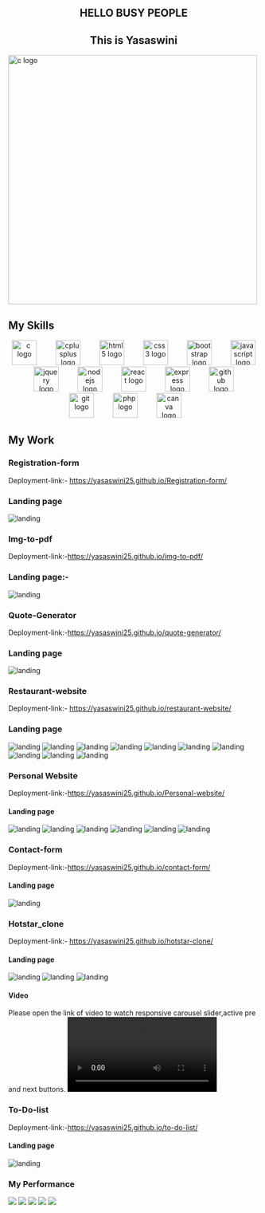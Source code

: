 <h2 align="center"> HELLO BUSY PEOPLE</h2>
<h2 align="center"> This is Yasaswini</h2>
  <img src="https://github.com/Yasaswini25/Yasaswini25/blob/main/profile1.png" height="500" alt="c logo"  />


## My Skills

<div align="center">
  <img src="https://cdn.jsdelivr.net/gh/devicons/devicon/icons/c/c-original.svg" height="50" alt="c logo"  />
  <img width="30" />
  <img src="https://cdn.jsdelivr.net/gh/devicons/devicon/icons/cplusplus/cplusplus-original.svg" height="50" alt="cplusplus logo"  />
  <img width="30" />
  <img src="https://cdn.jsdelivr.net/gh/devicons/devicon/icons/html5/html5-plain-wordmark.svg" height="50" alt="html5 logo"  />
  <img width="30" />
  <img src="https://cdn.jsdelivr.net/gh/devicons/devicon/icons/css3/css3-plain-wordmark.svg" height="50" alt="css3 logo"  />
  <img width="30" />
  <img src="https://cdn.jsdelivr.net/gh/devicons/devicon/icons/bootstrap/bootstrap-original.svg" height="50" alt="bootstrap logo"  />
  <img width="30" />
  <img src="https://cdn.jsdelivr.net/gh/devicons/devicon/icons/javascript/javascript-original.svg" height="50" alt="javascript logo"  />
  <img width="30" />
  <img src="https://cdn.jsdelivr.net/gh/devicons/devicon/icons/jquery/jquery-original.svg" height="50" alt="jquery logo"  />
  <img width="30" />
  <img src="https://cdn.jsdelivr.net/gh/devicons/devicon/icons/nodejs/nodejs-original.svg" height="50" alt="nodejs logo"  />
  <img width="30" />
  <img src="https://cdn.jsdelivr.net/gh/devicons/devicon/icons/react/react-original.svg" height="50" alt="react logo"  />
  <img width="30" />
  <img src="https://cdn.jsdelivr.net/gh/devicons/devicon/icons/express/express-original.svg" height="50" alt="express logo"  />
  <img width="30" />
  <img src="https://cdn.jsdelivr.net/gh/devicons/devicon/icons/github/github-original-wordmark.svg" height="50" alt="github logo"  />
  <img width="30" />
  <img src="https://cdn.jsdelivr.net/gh/devicons/devicon/icons/git/git-original.svg" height="50" alt="git logo"  />
  <img width="30" />
  <img src="https://cdn.jsdelivr.net/gh/devicons/devicon/icons/php/php-original.svg" height="50" alt="php logo"  />
  <img width="30" />
  <img src="https://cdn.jsdelivr.net/gh/devicons/devicon/icons/canva/canva-original.svg" height="50" alt="canva logo"  />
  <img width="30" />
 </div>

<!--
**Yasaswini25/Yasaswini25** is a ✨ _special_ ✨ repository because its `README.md` (this file) appears on your GitHub profile.

Here are some ideas to get you started:

- 🔭 I’m currently working on ...
- 🌱 I’m currently learning ...
- 👯 I’m looking to collaborate on ...
- 🤔 I’m looking for help with ...
- 💬 Ask me about ...
- 📫 How to reach me: ...
- 😄 Pronouns: ...
- ⚡ Fun fact: ...
-->
## My Work
### Registration-form
Deployment-link:- https://yasaswini25.github.io/Registration-form/
### Landing page
![landing](https://github.com/Yasaswini25/Registration-form/blob/main/Screenshot%202023-08-30%20114416.png)
### Img-to-pdf
Deployment-link:-https://yasaswini25.github.io/img-to-pdf/
### Landing page:-
![landing](https://github.com/Yasaswini25/img-to-pdf/blob/main/Screenshot%202023-08-13%20184446.png)
### Quote-Generator
Deployment-link:-https://yasaswini25.github.io/quote-generator/
### Landing page
![landing](https://github.com/Yasaswini25/quote-generator/blob/main/Screenshot%202023-08-10%20004558.png)
### Restaurant-website 
Deployment-link:- https://yasaswini25.github.io/restaurant-website/
### Landing page
![landing](https://github.com/Yasaswini25/Restaurant-website/blob/main/ss/Screenshot%202023-08-03%20001122.png)
![landing](https://github.com/Yasaswini25/Restaurant-website/blob/main/ss/Screenshot%202023-08-03%20001222.png)
![landing](https://github.com/Yasaswini25/Restaurant-website/blob/main/ss/Screenshot%202023-08-03%20001244.png)
![landing](https://github.com/Yasaswini25/Restaurant-website/blob/main/ss/Screenshot%202023-08-03%20001307.png)
![landing](https://github.com/Yasaswini25/Restaurant-website/blob/main/ss/Screenshot%202023-08-03%20001333.png)
![landing](https://github.com/Yasaswini25/Restaurant-website/blob/main/ss/Screenshot%202023-08-03%20001355.png)
![landing](https://github.com/Yasaswini25/Restaurant-website/blob/main/ss/Screenshot%202023-08-03%20001415.png)
![landing](https://github.com/Yasaswini25/Restaurant-website/blob/main/ss/Screenshot%202023-08-03%20001442.png)
![landing](https://github.com/Yasaswini25/Restaurant-website/blob/main/ss/Screenshot%202023-08-03%20001504.png)
![landing](https://github.com/Yasaswini25/Restaurant-website/blob/main/ss/Screenshot%202023-08-03%20001522.png)
### Personal Website
Deployment-link:-https://yasaswini25.github.io/Personal-website/
#### Landing page
![landing](https://github.com/Yasaswini25/Personal-website/blob/main/ss/p1.png)
![landing](https://github.com/Yasaswini25/Personal-website/blob/main/ss/p2.png)
![landing](https://github.com/Yasaswini25/Personal-website/blob/main/ss/p3.png)
![landing](https://github.com/Yasaswini25/Personal-website/blob/main/ss/p4.png)
![landing](https://github.com/Yasaswini25/Personal-website/blob/main/ss/p5.png)
![landing](https://github.com/Yasaswini25/Personal-website/blob/main/ss/p6.png)
### Contact-form
Deployment-link:-https://yasaswini25.github.io/contact-form/
#### Landing page
![landing](https://github.com/Yasaswini25/contact-form/blob/main/Screenshot%202023-07-22%20000644.png)
### Hotstar_clone
Deployment-link:- https://yasaswini25.github.io/hotstar-clone/
#### Landing page
![landing](https://github.com/Yasaswini25/Hotstar-clone/blob/main/l1.png)
![landing](https://github.com/Yasaswini25/Hotstar-clone/blob/main/l2.png)
![landing](https://github.com/Yasaswini25/Hotstar-clone/blob/main/l3.png)
#### Video
Please open the link of video to watch responsive carousel slider,active pre and next buttons.
![video](https://github.com/Yasaswini25/Hotstar-clone/blob/main/v.mp4)
### To-Do-list
Deployment-link:-https://yasaswini25.github.io/to-do-list/
#### Landing page
![landing](https://github.com/Yasaswini25/to-do-list/blob/main/Screenshot%202023-07-30%20191328.png)

### My Performance

[![](https://raw.githubusercontent.com/Yasaswini25/stats/master/profile-summary-card-output/buefy/0-profile-details.svg)](https://github.com/vn7n24fzkq/github-profile-summary-cards)
[![](https://raw.githubusercontent.com/Yasaswini25/stats/master/profile-summary-card-output/buefy/1-repos-per-language.svg)](https://github.com/vn7n24fzkq/github-profile-summary-cards) [![](https://raw.githubusercontent.com/Yasaswini25/stats/master/profile-summary-card-output/buefy/2-most-commit-language.svg)](https://github.com/vn7n24fzkq/github-profile-summary-cards)
[![](https://raw.githubusercontent.com/Yasaswini25/stats/master/profile-summary-card-output/buefy/3-stats.svg)](https://github.com/vn7n24fzkq/github-profile-summary-cards) [![](https://raw.githubusercontent.com/Yasaswini25/stats/master/profile-summary-card-output/buefy/4-productive-time.svg)](https://github.com/vn7n24fzkq/github-profile-summary-cards)

